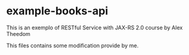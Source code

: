 # example-books-api
This is an exemplo of RESTful Service with JAX-RS 2.0 course by Alex Theedom

This files contains some modification provide by me.
